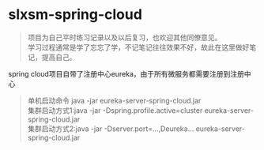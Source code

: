 # slxsm-spring-cloud
> 项目为自己平时练习记录以及以后复习，也欢迎其他同僚意见。<br/>
>学习过程通常是学了忘忘了学，不记笔记往往效果不好，故此在这里做好笔记，提高自己。

spring cloud项目自带了注册中心eureka，由于所有微服务都需要注册到注册中心
> 单机启动命令 java -jar eureka-server-spring-cloud.jar <br/>
> 集群启动方式1:java -jar -Dspring.profile.active=cluster eureka-server-spring-cloud.jar <br/>
> 集群启动方式2:java -jar -Dserver.port=...,Deureka... eureka-server-spring-cloud.jar
